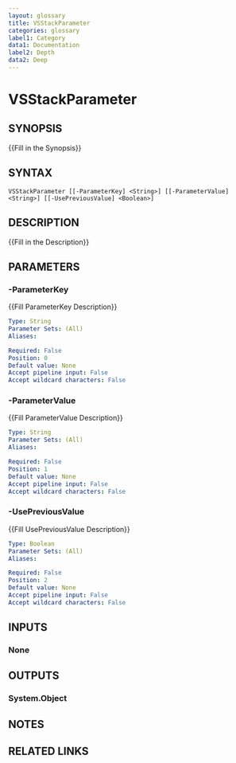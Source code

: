 ```yaml
---
layout: glossary
title: VSStackParameter
categories: glossary
label1: Category
data1: Documentation
label2: Depth
data2: Deep
---
```


# VSStackParameter

## SYNOPSIS
{{Fill in the Synopsis}}

## SYNTAX

```
VSStackParameter [[-ParameterKey] <String>] [[-ParameterValue] <String>] [[-UsePreviousValue] <Boolean>]
```

## DESCRIPTION
{{Fill in the Description}}

## PARAMETERS

### -ParameterKey
{{Fill ParameterKey Description}}

```yaml
Type: String
Parameter Sets: (All)
Aliases: 

Required: False
Position: 0
Default value: None
Accept pipeline input: False
Accept wildcard characters: False
```

### -ParameterValue
{{Fill ParameterValue Description}}

```yaml
Type: String
Parameter Sets: (All)
Aliases: 

Required: False
Position: 1
Default value: None
Accept pipeline input: False
Accept wildcard characters: False
```

### -UsePreviousValue
{{Fill UsePreviousValue Description}}

```yaml
Type: Boolean
Parameter Sets: (All)
Aliases: 

Required: False
Position: 2
Default value: None
Accept pipeline input: False
Accept wildcard characters: False
```

## INPUTS

### None


## OUTPUTS

### System.Object

## NOTES

## RELATED LINKS

